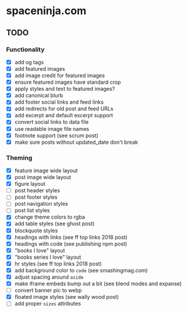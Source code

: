 # spaceninja.com

## TODO

### Functionality

- [x] add og tags
- [x] add featured images
- [x] add image credit for featured images
- [x] ensure featured images have standard crop
- [x] apply styles and text to featured images?
- [x] add canonical blurb
- [x] add footer social links and feed links
- [x] add redirects for old post and feed URLs
- [x] add excerpt and default excerpt support
- [x] convert social links to data file
- [x] use readable image file names
- [x] footnote support (see scrum post)
- [x] make sure posts without updated_date don't break

### Theming

- [x] feature image wide layout
- [x] post image wide layout
- [x] figure layout
- [ ] post header styles
- [ ] post footer styles
- [ ] post navigation styles
- [ ] post list styles
- [x] change theme colors to rgba
- [x] add table styles (see ghost post)
- [x] blockquote styles
- [x] headings with links (see ff top links 2018 post)
- [x] headings with code (see publishing npm post)
- [x] "books I love" layout
- [x] "books series I love" layout
- [x] hr styles (see ff top links 2018 post)
- [x] add background color to `code` (see smashingmag.com)
- [x] adjust spacing around `aside`
- [x] make iframe embeds bump out a bit (see blend modes and expanse)
- [ ] convert banner pic to webp
- [x] floated image styles (see wally wood post)
- [ ] add proper `sizes` attributes
